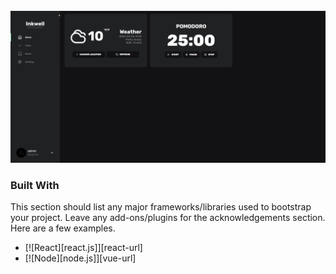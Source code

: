 <!-- PROJECT LOGO -->
<br />
<div align="center">
  <a href="https://github.com/gymerr0rz/fs-inkwell">
    <img src="front-end/src/assets/screenshot.png" alt="Logo" >
  </a>
</div>

### Built With

This section should list any major frameworks/libraries used to bootstrap your project. Leave any add-ons/plugins for the acknowledgements section. Here are a few examples.

- [![React][react.js]][react-url]
- [![Node][node.js]][vue-url]
